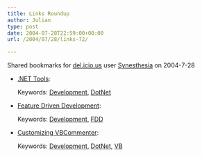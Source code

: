 ```yaml
---
title: Links Roundup
author: Julian
type: post
date: 2004-07-28T22:59:00+00:00
url: /2004/07/28/links-72/

---
```

Shared bookmarks for [del.icio.us][1] user  [Synesthesia][2] on 2004-7-28

  * [.NET Tools][3]:
   
    Keywords: [Development][4], [DotNet][5]
  * [Feature Driven Development][6]:
   
    Keywords: [Development][4], [FDD][7]
  * [Customizing VBCommenter][8]:
   
    Keywords: [Development][4], [DotNet][5], [VB][9]

 [1]: https://del.icio.us/
 [2]: https://del.icio.us/synesthesia
 [3]: https://msdn.microsoft.com/msdnmag/issues/04/07/MustHaveTools/default.aspx "https://msdn.microsoft.com/msdnmag/issues/04/07/MustHaveTools/default.aspx"
 [4]: https://del.icio.us/synesthesia/Development
 [5]: https://del.icio.us/synesthesia/DotNet
 [6]: https://pcoad.com/download/bookpdfs/jmcuch06.pdf "https://pcoad.com/download/bookpdfs/jmcuch06.pdf"
 [7]: https://del.icio.us/synesthesia/FDD
 [8]: https://www.15seconds.com/issue/040302.htm "https://www.15seconds.com/issue/040302.htm"
 [9]: https://del.icio.us/synesthesia/VB